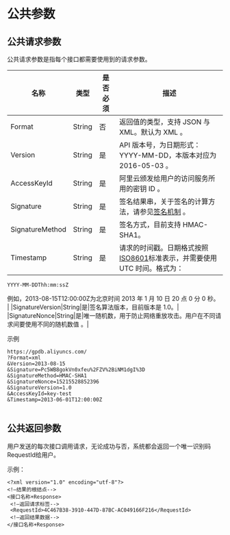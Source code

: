 # 公共参数

## 公共请求参数

公共请求参数是指每个接口都需要使用到的请求参数。

|名称|类型|是否必须|描述|
|--|--|----|--|
|Format|String|否|返回值的类型，支持 JSON 与 XML。默认为 XML 。|
|Version|String|是|API 版本号，为日期形式：YYYY-MM-DD，本版本对应为 2016-05-03 。|
|AccessKeyId|String|是|阿里云颁发给用户的访问服务所用的密钥 ID 。|
|Signature|String|是|签名结果串，关于签名的计算方法，请参见[签名机制](/intl.zh-CN/API参考/签名机制.md) 。|
|SignatureMethod|String|是|签名方式，目前支持 HMAC-SHA1。|
|Timestamp|String|是|请求的时间戳。日期格式按照 [ISO8601](http://zh.wikipedia.org/wiki/ISO_8601)标准表示，并需要使用 UTC 时间。格式为：

```
YYYY-MM-DDThh:mm:ssZ
```

 例如，2013-08-15T12:00:00Z为北京时间 2013 年 1 月 10 日 20 点 0 分 0 秒。 |
|SignatureVersion|String|是|签名算法版本，目前版本是 1.0。|
|SignatureNonce|String|是|唯一随机数，用于防止网络重放攻击。用户在不同请求间要使用不同的随机数值 。|

示例

```
https://gpdb.aliyuncs.com/ 
?Format=xml 
&Version=2013-08-15 
&Signature=Pc5WB8gokVn0xfeu%2FZV%2BiNM1dgI%3D  
&SignatureMethod=HMAC-SHA1 
&SignatureNonce=15215528852396 
&SignatureVersion=1.0 
&AccessKeyId=key-test 
&Timestamp=2013-06-01T12:00:00Z
			
```

## 公共返回参数

用户发送的每次接口调用请求，无论成功与否，系统都会返回一个唯一识别码 RequestId给用户。

示例：

```
<?xml version="1.0" encoding="utf-8"?>  
<!—结果的根结点--> 
<接口名称+Response> 
 <!—返回请求标签--> 
 <RequestId>4C467B38-3910-447D-87BC-AC049166F216</RequestId> 
 <!—返回结果数据--> 
</接口名称+Response> 
			
```

